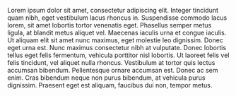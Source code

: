 Lorem ipsum dolor sit amet, consectetur adipiscing elit. Integer tincidunt quam nibh, eget vestibulum lacus rhoncus in. Suspendisse commodo lacus lorem, sit amet lobortis tortor venenatis eget. Phasellus semper metus ligula, at blandit metus aliquet vel. Maecenas iaculis urna et congue iaculis. Ut aliquam elit sit amet nunc maximus, eget molestie leo dignissim. Donec eget urna est. Nunc maximus consectetur nibh at vulputate. Donec lobortis tellus eget felis fermentum, vehicula porttitor nisl lobortis. Ut laoreet felis vel felis tincidunt, vel aliquet nulla rhoncus. Vestibulum at tortor quis lectus accumsan bibendum. Pellentesque ornare accumsan est. Donec ac sem enim. Cras bibendum neque non purus bibendum, at vehicula purus dignissim. Praesent eget est aliquam, faucibus dui non, tempor metus.

